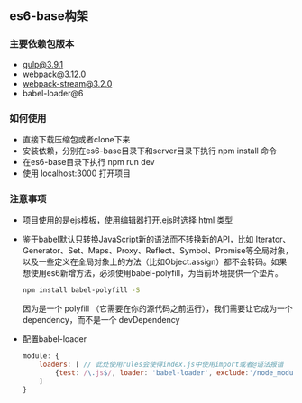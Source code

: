 ## es6-base构架

### 主要依赖包版本

- gulp@3.9.1
- webpack@3.12.0
- webpack-stream@3.2.0
- babel-loader@6

### 如何使用

- 直接下载压缩包或者clone下来
- 安装依赖，分别在es6-base目录下和server目录下执行 npm install 命令
- 在es6-base目录下执行 npm run dev
- 使用 localhost:3000 打开项目

### 注意事项

- 项目使用的是ejs模板，使用编辑器打开.ejs时选择 html 类型

- 鉴于babel默认只转换JavaScript新的语法而不转换新的API，比如 Iterator、Generator、Set、Maps、Proxy、Reflect、Symbol、Promise等全局对象，以及一些定义在全局对象上的方法（比如Object.assign）都不会转码。如果想使用es6新增方法，必须使用babel-polyfill，为当前环境提供一个垫片。

  ```bash
  npm install babel-polyfill -S
  ```

  因为是一个 polyfill （它需要在你的源代码之前运行），我们需要让它成为一个 dependency，而不是一个 devDependency

- 配置babel-loader

  ```javascript
  module: {
      loaders: [ // 此处使用rules会使得index.js中使用import或者@语法报错
          {test: /\.js$/, loader: 'babel-loader', exclude:'/node_modules/'}
      ]
  }
  ```
